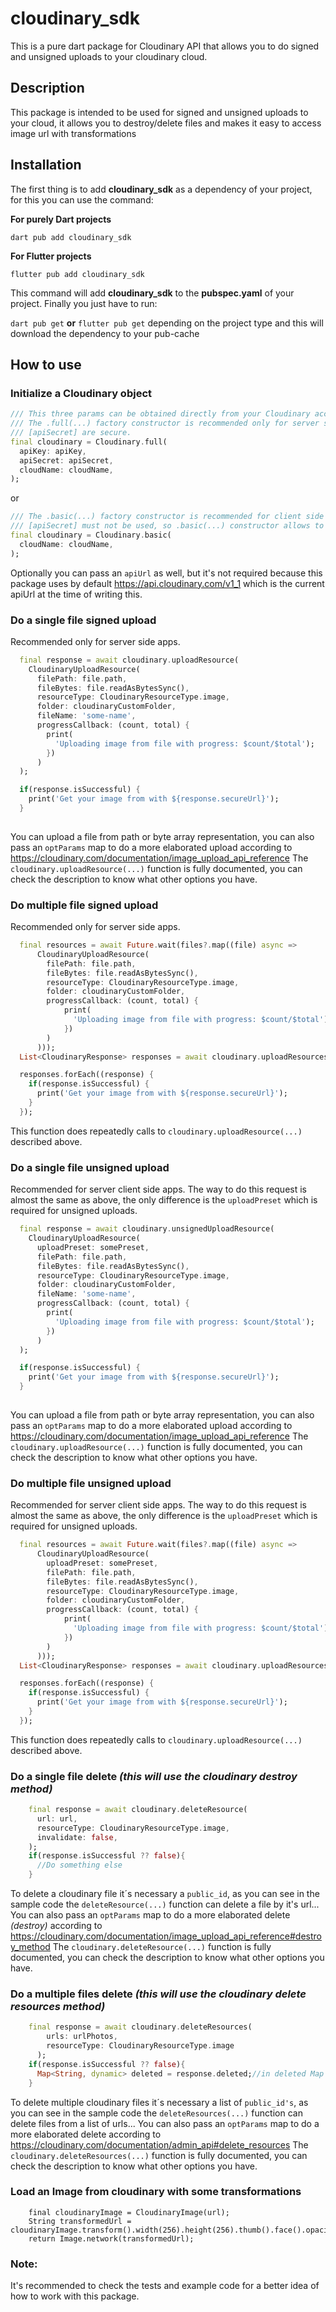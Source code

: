 # cloudinary_sdk

This is a pure dart package for Cloudinary API that allows you to do signed and unsigned uploads to your cloudinary cloud.

## Description
This package is intended to be used for signed and unsigned uploads to your cloud, it allows you to destroy/delete files and makes it easy to access image url with transformations

## Installation
The first thing is to add **cloudinary_sdk** as a dependency of your project, for this you can use the command:

**For purely Dart projects**
```shell
dart pub add cloudinary_sdk
```
**For Flutter projects**
```shell
flutter pub add cloudinary_sdk
```
This command will add **cloudinary_sdk** to the **pubspec.yaml** of your project.
Finally you just have to run:

`dart pub get` **or** `flutter pub get` depending on the project type and this will download the dependency to your pub-cache

## How to use
### Initialize a Cloudinary object
```dart
/// This three params can be obtained directly from your Cloudinary account Dashboard.
/// The .full(...) factory constructor is recommended only for server side apps, where [apiKey] and 
/// [apiSecret] are secure. 
final cloudinary = Cloudinary.full(
  apiKey: apiKey,
  apiSecret: apiSecret,
  cloudName: cloudName,
);
```
or
```dart
/// The .basic(...) factory constructor is recommended for client side apps, where [apiKey] and 
/// [apiSecret] must not be used, so .basic(...) constructor allows to do later unsigned requests.
final cloudinary = Cloudinary.basic(
  cloudName: cloudName,
);
```
Optionally you can pass an `apiUrl` as well, but it's not required because this package uses by default https://api.cloudinary.com/v1_1 which is the current apiUrl at the time of writing this.


### Do a single file signed upload
Recommended only for server side apps.
```dart
  final response = await cloudinary.uploadResource(
    CloudinaryUploadResource(
      filePath: file.path,
      fileBytes: file.readAsBytesSync(),
      resourceType: CloudinaryResourceType.image,
      folder: cloudinaryCustomFolder,
      fileName: 'some-name',
      progressCallback: (count, total) {
        print(
          'Uploading image from file with progress: $count/$total');
        })
      )
  );

  if(response.isSuccessful) {
    print('Get your image from with ${response.secureUrl}');  
  }
    
```
You can upload a file from path or byte array representation, you can also pass an `optParams` map to do a more elaborated upload according to https://cloudinary.com/documentation/image_upload_api_reference
The `cloudinary.uploadResource(...)` function is fully documented, you can check the description to know what other options you have.

### Do multiple file signed upload
Recommended only for server side apps.
```dart
  final resources = await Future.wait(files?.map((file) async =>
      CloudinaryUploadResource(
        filePath: file.path,
        fileBytes: file.readAsBytesSync(),
        resourceType: CloudinaryResourceType.image,
        folder: cloudinaryCustomFolder,
        progressCallback: (count, total) {
            print(
              'Uploading image from file with progress: $count/$total');
            })
        )
      )));
  List<CloudinaryResponse> responses = await cloudinary.uploadResources(resources);

  responses.forEach((response) {
    if(response.isSuccessful) {
      print('Get your image from with ${response.secureUrl}');    
    }
  });
```
This function does repeatedly calls to `cloudinary.uploadResource(...)` described above.


### Do a single file unsigned upload
Recommended for server client side apps.
The way to do this request is almost the same as above, the only difference is the `uploadPreset` which is required for unsigned uploads.
```dart
  final response = await cloudinary.unsignedUploadResource(
    CloudinaryUploadResource(
      uploadPreset: somePreset,
      filePath: file.path,
      fileBytes: file.readAsBytesSync(),
      resourceType: CloudinaryResourceType.image,
      folder: cloudinaryCustomFolder,
      fileName: 'some-name',
      progressCallback: (count, total) {
        print(
          'Uploading image from file with progress: $count/$total');
        })
      )
  );

  if(response.isSuccessful) {
    print('Get your image from with ${response.secureUrl}');  
  }
    
```
You can upload a file from path or byte array representation, you can also pass an `optParams` map to do a more elaborated upload according to https://cloudinary.com/documentation/image_upload_api_reference
The `cloudinary.uploadResource(...)` function is fully documented, you can check the description to know what other options you have.

### Do multiple file unsigned upload
Recommended for server client side apps.
The way to do this request is almost the same as above, the only difference is the `uploadPreset` which is required for unsigned uploads.
```dart
  final resources = await Future.wait(files?.map((file) async =>
      CloudinaryUploadResource(
        uploadPreset: somePreset,
        filePath: file.path,
        fileBytes: file.readAsBytesSync(),
        resourceType: CloudinaryResourceType.image,
        folder: cloudinaryCustomFolder,
        progressCallback: (count, total) {
            print(
              'Uploading image from file with progress: $count/$total');
            })
        )
      )));
  List<CloudinaryResponse> responses = await cloudinary.uploadResources(resources);

  responses.forEach((response) {
    if(response.isSuccessful) {
      print('Get your image from with ${response.secureUrl}');    
    }
  });
```
This function does repeatedly calls to `cloudinary.uploadResource(...)` described above.

### Do a single file delete *(this will use the cloudinary destroy method)*
```dart
    final response = await cloudinary.deleteResource(
      url: url,
      resourceType: CloudinaryResourceType.image,
      invalidate: false,
    );
    if(response.isSuccessful ?? false){
      //Do something else
    }
```
To delete a cloudinary file it´s necessary a `public_id`, as you can see in the sample code the `deleteResource(...)` function can delete a file by it's url...
You can also pass an `optParams` map to do a more elaborated delete *(destroy)* according to https://cloudinary.com/documentation/image_upload_api_reference#destroy_method
The `cloudinary.deleteResource(...)` function is fully documented, you can check the description to know what other options you have.

### Do a multiple files delete *(this will use the cloudinary delete resources method)*
```dart
    final response = await cloudinary.deleteResources(
        urls: urlPhotos,
        resourceType: CloudinaryResourceType.image
      );
    if(response.isSuccessful ?? false){
      Map<String, dynamic> deleted = response.deleted;//in deleted Map you will find all the public ids and the status 'deleted'
    }

```
To delete multiple cloudinary files it´s necessary a list of `public_id's`, as you can see in the sample code the `deleteResources(...)` function can delete files from a list of urls...
You can also pass an `optParams` map to do a more elaborated delete according to https://cloudinary.com/documentation/admin_api#delete_resources
The `cloudinary.deleteResources(...)` function is fully documented, you can check the description to know what other options you have.

### Load an Image from cloudinary with some transformations
```
    final cloudinaryImage = CloudinaryImage(url);
    String transformedUrl = cloudinaryImage.transform().width(256).height(256).thumb().face().opacity(30).angle(45).generate();
    return Image.network(transformedUrl);
```

### Note:
It's recommended to check the tests and example code for a better idea of how to work with this package.
